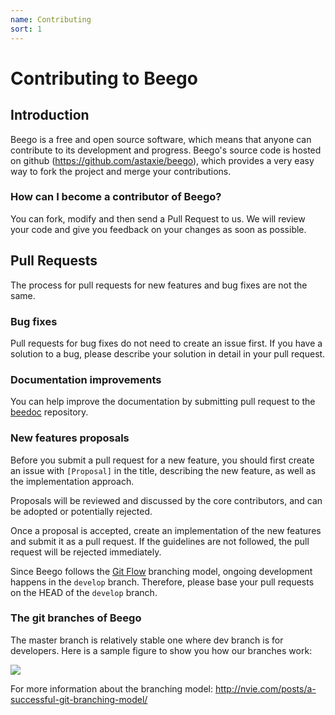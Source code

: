 ```yaml
---
name: Contributing
sort: 1
---
```


# Contributing to Beego

## Introduction

Beego is a free and open source software, which means that anyone can contribute
to its development and progress. Beego's source code is hosted on github
(https://github.com/astaxie/beego), which provides a very easy way to fork the
project and merge your contributions.

### How can I become a contributor of Beego?

You can fork, modify and then send a Pull Request to us.
We will review your code and give you feedback on your changes as soon as possible.

## Pull Requests

The process for pull requests for new features and bug fixes are not the same.

### Bug fixes

Pull requests for bug fixes do not need to create an issue first. If you have a
solution to a bug, please describe your solution in detail in your pull request.

### Documentation improvements

You can help improve the documentation by submitting pull request to the
[beedoc](https://github.com/beego/beedoc) repository.

### New features proposals

Before you submit a pull request for a new feature, you should first create an
issue with `[Proposal]` in the title, describing the new feature, as well as the
implementation approach.

Proposals will be reviewed and discussed by the core contributors, and can be
adopted or potentially rejected.

Once a proposal is accepted, create an implementation of the new features and
submit it as a pull request. If the guidelines are not followed, the pull
request will be rejected immediately.

Since Beego follows the [Git Flow](http://nvie.com/posts/a-successful-git-branching-model/)
branching model, ongoing development happens in the `develop` branch. Therefore,
please base your pull requests on the HEAD of the `develop` branch.


### The git branches of Beego

The master branch is relatively stable one where dev branch is for developers. Here is a
sample figure to show you how our branches work:

![](../images/git-branch-1.png)

For more information about the branching model: http://nvie.com/posts/a-successful-git-branching-model/

